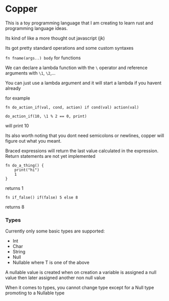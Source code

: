 # Copper

This is a toy programming language that I am creating to learn rust and
programming language ideas.

Its kind of like a more thought out javascript (jk)

Its got pretty standard operations and some custom syntaxes

`fn fname(args..) body` for functions

We can declare a lambda function with the `\` operator and reference arguments with `\1`, `\2`,...

You can just use a lambda argument and it will start a lambda if you havent already

for example
```
fn do_action_if(val, cond, action) if cond(val) action(val)

do_action_if(10, \1 % 2 == 0, print)
```

will print 10

Its also worth noting that you dont need semicolons or newlines, copper will
figure out what you meant.

Braced expressions will return the last value calculated in the expression.
Return statements are not yet implemented

```
fn do_a_thing() {
    print("hi")
    1
}
```
returns 1

```
fn if_false() if(false) 5 else 8
```
returns 8


### Types
Currently only some basic types are supported:
- Int
- Char
- String
- Null
- Nullable<T> where T is one of the above

A nullable value is created when on creation a variable is assigned a null value then later assigned another non null value

When it comes to types, you cannot change type except for a Null type promoting to a Nullable type

